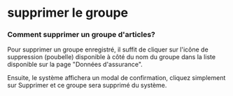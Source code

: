 # supprimer le groupe

### Comment supprimer un groupe d'articles?

Pour supprimer un groupe enregistré, il suffit de cliquer sur l'icône de suppression (poubelle) disponible à côté du nom du groupe dans la liste disponible sur la page "Données d'assurance".

Ensuite, le système affichera un modal de confirmation, cliquez simplement sur Supprimer et ce groupe sera supprimé du système.

